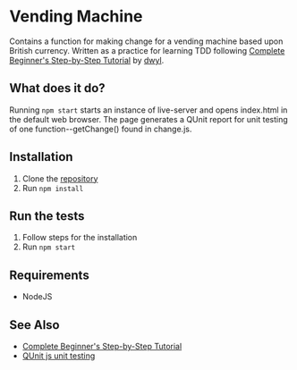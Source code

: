 # Vending Machine
Contains a function for making change for a vending machine based upon British currency. Written as a practice for learning TDD following [Complete Beginner's Step-by-Step Tutorial](https://github.com/dwyl/learn-tdd) by [dwyl](https://github.com/dwyl).

## What does it do?
Running `npm start` starts an instance of live-server and opens index.html in the
default web browser. The page generates a QUnit report for unit testing of one function--getChange() found in change.js.

## Installation
1. Clone the [repository](https://github.com/median-man/vending-machine.git)
2. Run `npm install`

## Run the tests
1. Follow steps for the installation
2. Run `npm start`

## Requirements
* NodeJS

## See Also
* [Complete Beginner's Step-by-Step Tutorial](https://github.com/dwyl/learn-tdd)
* [QUnit js unit testing](https://qunitjs.com/)